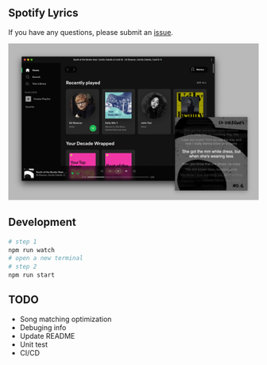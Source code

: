 ## Spotify Lyrics

If you have any questions, please submit an [issue](https://github.com/mantou132/Spotify-Lyrics/issues).

<img src="./screenshot/screenshot1.jpg">

## Development

```bash
# step 1
npm run watch
# open a new terminal
# step 2
npm run start
```

## TODO

* Song matching optimization
* Debuging info
* Update README
* Unit test
* CI/CD